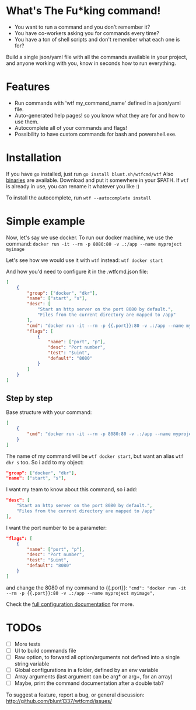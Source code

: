 # What's The Fu*king command!

- You want to run a command and you don't remember it?
- You have co-workers asking you for commands every time?
- You have a ton of shell scripts and don't remember what each one is for?

Build a single json/yaml file with all the commands available in your project, and anyone working with you, know in seconds how to run everything.

# Features

- Run commands with 'wtf my_command_name' defined in a json/yaml file.
- Auto-generated help pages! so you know what they are for and how to use them.
- Autocomplete all of your commands and flags!
- Possibility to have custom commands for bash and powershell.exe.

# Installation

If you have `go` installed, just run `go install blunt.sh/wtfcmd/wtf`
  Also [binaries](https://github.com/blunt1337/wtfcmd/releases) are available. Download and put it somewhere in your $PATH.
  If `wtf` is already in use, you can rename it whatever you like :)

To install the autocomplete, run `wtf --autocomplete install`

# Simple example

Now, let's say we use docker. To run our docker machine, we use the command:
`docker run -it --rm -p 8080:80 -v .:/app --name myproject myimage`

Let's see how we would use it with `wtf` instead:
`wtf docker start`

And how you'd need to configure it in the .wtfcmd.json file:
```json
[
	{
		"group": ["docker", "dkr"],
        "name": ["start", "s"],
        "desc": [
			"Start an http server on the port 8080 by default.",
			"Files from the current directory are mapped to /app"
		],
        "cmd": "docker run -it --rm -p {{.port}}:80 -v .:/app --name myproject myimage",
        "flags": [
            {
                "name": ["port", "p"],
                "desc": "Port number",
                "test": "$uint",
                "default": "8080"
            }
        ]
	}
]
```

## Step by step

Base structure with your command:
```json
[
	{
		"cmd": "docker run -it --rm -p 8080:80 -v .:/app --name myproject myimage",
	}
]
```

The name of my command will be `wtf docker start`, but want an alias `wtf dkr s` too.
So i add to my object:
```json
"group": ["docker", "dkr"],
"name": ["start", "s"],
```

I want my team to know about this command, so i add:
```json
"desc": [
	"Start an http server on the port 8080 by default.",
	"Files from the current directory are mapped to /app"
],
```

I want the port number to be a parameter:
```json
"flags": [
	{
		"name": ["port", "p"],
		"desc": "Port number",
		"test": "$uint",
		"default": "8080"
	}
]
```
and change the 8080 of my command to {{.port}}:
`"cmd": "docker run -it --rm -p {{.port}}:80 -v .:/app --name myproject myimage",`

Check the [full configuration documentation](CMDS.md) for more.

# TODOs

- [ ] More tests
- [ ] UI to build commands file
- [ ] Raw option, to forward all option/arguments not defined into a single string variable
- [ ] Global configurations in a folder, defined by an env variable
- [ ] Array arguments (last argument can be arg* or arg+, for an array)
- [ ] Maybe, print the command documentation after a double tab?

To suggest a feature, report a bug, or general discussion:
http://github.com/blunt1337/wtfcmd/issues/
